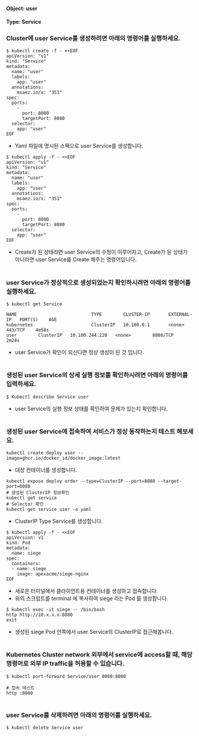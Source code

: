 
#### Object: user
#### Type: Service

### Cluster에 user Service를 생성하려면 아래의 명령어를 실행하세요.

```
$ kubectl create -f - <<EOF 
apiVersion: "v1"
kind: "Service"
metadata: 
  name: "user"
  labels: 
    app: "user"
  annotations: 
    msaez.io/x: "351"
spec: 
  ports: 
    - 
      port: 8080
      targetPort: 8080
  selector: 
    app: "user"
EOF
```
- Yaml 파일에 명시된 스펙으로 user Service를 생성합니다.  

```
$ kubectl apply -f - <<EOF 
apiVersion: "v1"
kind: "Service"
metadata: 
  name: "user"
  labels: 
    app: "user"
  annotations: 
    msaez.io/x: "351"
spec: 
  ports: 
    - 
      port: 8080
      targetPort: 8080
  selector: 
    app: "user"
EOF
```
- Create가 된 상태라면 user Service의 수정이 이루어지고, Create가 된 상태가 아니라면 user Service를 Create 해주는 명령어입니다.
#

### user Service가 정상적으로 생성되었는지 확인하시려면 아래의 명령어를 실행하세요.

```
$ kubectl get Service

NAME                            TYPE        CLUSTER-IP       EXTERNAL-IP   PORT(S)    AGE
kubernetes                      ClusterIP   10.100.0.1       <none>        443/TCP    4m58s
user        ClusterIP   10.100.244.220   <none>        8080/TCP   2m24s

```
- user Service가 확인이 되신다면 정상 생성이 된 것 입니다.
#

### 생성된 user Service의 상세 실행 정보를 확인하시려면 아래의 명령어를 입력하세요.

```
$ Kubectl describe Service user
```
- user Service의 실행 정보 상태를 확인하여 문제가 있는지 확인합니다.
#

### 생성된 user Service에 접속하여 서비스가 정상 동작하는지 테스트 해보세요.

```
kubectl create deploy user --image=ghcr.io/docker_id/docker_image:latest
```
- 대상 컨테이너를 생성합니다.  

```
kubectl expose deploy order --type=ClusterIP --port=8080 --target-port=8080
# 생성된 ClusterIP 정보확인
kubectl get service 
# Selector 확인
kubectl get service user -o yaml
```
- ClusterIP Type Service를 생성합니다.

```
$ kubectl apply -f - <<EOF
apiVersion: v1
kind: Pod
metadata:
  name: siege
spec:
  containers:
  - name: siege
    image: apexacme/siege-nginx
EOF
```
- 새로운 터미널에서 클라이언트용 컨테이너를 생성하고 접속합니다.
- 위의 스크립트를 terminal 에 복사하여 siege 라는 Pod 를 생성합니다.  

```
$ kubectl exec -it siege -- /bin/bash
http http://10.x.x.x:8080
exit
```
- 생성된 siege Pod 안쪽에서 user Service의 ClusterIP로 접근해봅니다.
#

### Kubernetes Cluster network 외부에서 service에 access할 때, 해당 명령어로 외부 IP traffic을 허용할 수 있습니다.

```
$ kubectl port-forward Service/user 8080:8080

# 접속 테스트
http :8080
```
#

### user Service를 삭제하려면 아래의 명령어를 실행하세요.

```
$ kubectl delete Service user
```
#

